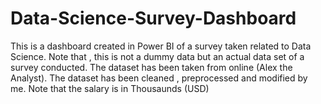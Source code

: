 # Data-Science-Survey-Dashboard
This is a dashboard created in Power BI of a survey taken related to Data Science.
Note that , this is not a dummy data but an actual data set of a survey conducted.
The dataset has been taken from online (Alex the Analyst).
The dataset has been cleaned , preprocessed and modified by me. 
Note that the salary is in Thousaunds (USD)
